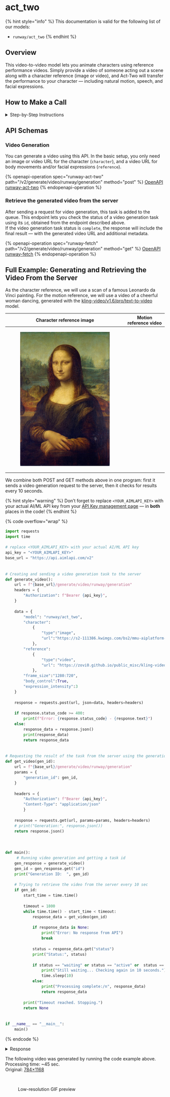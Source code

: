 # act\_two

{% hint style="info" %}
This documentation is valid for the following list of our models:

* `runway/act_two`
{% endhint %}

## Overview

This video-to-video model lets you animate characters using reference performance videos. Simply provide a video of someone acting out a scene along with a character reference (image or video), and Act-Two will transfer the performance to your character — including natural motion, speech, and facial expressions.

## How to Make a Call

<details>

<summary>Step-by-Step Instructions</summary>

### :digit\_one:  Setup You Can’t Skip

:black\_small\_square:  [**Create an Account**](https://aimlapi.com/app/sign-up): Visit the AI/ML API website and create an account (if you don’t have one yet).\
:black\_small\_square:  [**Generate an API Key**](https://aimlapi.com/app/keys): After logging in, navigate to your account dashboard and generate your API key. Ensure that key is enabled on UI.

### &#x20;:digit\_two:  Copy the code example

At the bottom of this page, you'll find [a code example](act_two.md#full-example-generating-and-retrieving-the-video-from-the-server) that shows how to structure the request. Choose the code snippet in your preferred programming language and copy it into your development environment.

{% hint style="success" %}
Generating a video using this model involves sequentially calling two endpoints:&#x20;

* The first one is for creating and sending a video generation task to the server (returns a generation ID).
* The second one is for requesting the generated video from the server using the generation ID received from the first endpoint.&#x20;

The code example combines both endpoint calls.
{% endhint %}

### :digit\_three:  Modify the code example

:black\_small\_square:  Replace `<YOUR_AIMLAPI_KEY>` with your actual AI/ML API key from your account.\
:black\_small\_square:  Insert your instructions into the `prompt` field—this is what the model will do with the image.

### :digit\_four:  <sup><sub><mark style="background-color:yellow;">(Optional)<mark style="background-color:yellow;"><sub></sup> Adjust other optional parameters if needed

Only `image_url` is a required parameter for this model (and we’ve already filled it in for you in the example), but you can include optional parameters if needed to adjust the model’s behavior. Below, you can find the corresponding [API schema](act_two.md#api-schemas) ("Video Generation"), which lists all available parameters along with notes on how to use them.

### :digit\_five:  Run your modified code

Run your modified code in your development environment. Response time depends on various factors, but for simple prompts it rarely exceeds a minute.

{% hint style="success" %}
If you need a more detailed walkthrough for setting up your development environment and making a request step by step — feel free to use our [Quickstart guide](../../../quickstart/setting-up.md).
{% endhint %}

</details>

## API Schemas

### Video Generation

You can generate a video using this API. In the basic setup, you only need an image or video URL for the character (`character`), and a video URL for body movements and/or facial expressions (`reference`).

{% openapi-operation spec="runway-act-two" path="/v2/generate/video/runway/generation" method="post" %}
[OpenAPI runway-act-two](https://raw.githubusercontent.com/aimlapi/api-docs/refs/heads/main/docs/api-references/video-models/runway/act_two.json)
{% endopenapi-operation %}

### Retrieve the generated video from the server

After sending a request for video generation, this task is added to the queue. This endpoint lets you check the status of a video generation task using its `id`, obtained from the endpoint described above.\
If the video generation task status is `complete`, the response will include the final result — with the generated video URL and additional metadata.

{% openapi-operation spec="runway-fetch" path="/v2/generate/video/runway/generation" method="get" %}
[OpenAPI runway-fetch](https://raw.githubusercontent.com/aimlapi/api-docs/refs/heads/main/docs/api-references/video-models/runway/gen4_turbo-pair.json)
{% endopenapi-operation %}

## Full Example: Generating and Retrieving the Video From the Server

As the character reference, we will use a scan of a famous Leonardo da Vinci painting. For the motion reference, we will use a video of a cheerful woman dancing, generated with the [kling-video/v1.6/pro/text-to-video](../kling-ai/v1.6-pro-text-to-video.md) model.

| Character reference image                                                                                       | Motion reference video                                                                                                                          |
| --------------------------------------------------------------------------------------------------------------- | ----------------------------------------------------------------------------------------------------------------------------------------------- |
| <div><figure><img src="../../../.gitbook/assets/mona-lisa.jpeg" alt=""><figcaption></figcaption></figure></div> | <p></p><div align="left"><figure><img src="../../../.gitbook/assets/runway-act-two-preview.gif" alt=""><figcaption></figcaption></figure></div> |

We combine both POST and GET methods above in one program: first it sends a video generation request to the server, then it checks for results every 10 seconds.&#x20;

{% hint style="warning" %}
Don’t forget to replace `<YOUR_AIMLAPI_KEY>` with your actual AI/ML API key from your [API Key management page](https://aimlapi.com/app/keys/) — in **both** places in the code!
{% endhint %}

{% code overflow="wrap" %}
```python
import requests
import time

# replace <YOUR_AIMLAPI_KEY> with your actual AI/ML API key
api_key = "<YOUR_AIMLAPI_KEY>"
base_url = "https://api.aimlapi.com/v2"


# Creating and sending a video generation task to the server
def generate_video():
    url = f"{base_url}/generate/video/runway/generation"
    headers = {
        "Authorization": f"Bearer {api_key}", 
    }

    data = {
        "model": "runway/act_two",
        "character":
            {
                "type":"image",
                "url":"https://s2-111386.kwimgs.com/bs2/mmu-aiplatform-temp/kling/20240620/1.jpeg"
            },
        "reference":
            {
                "type":"video",
                "url": "https://zovi0.github.io/public_misc/kling-video-v1.6-pro-text-to-video-dancing-woman-output.mp4"
            },
        "frame_size":"1280:720",
        "body_control":True,
        "expression_intensity":3
    }

    response = requests.post(url, json=data, headers=headers)
    
    if response.status_code >= 400:
        print(f"Error: {response.status_code} - {response.text}")
    else:
        response_data = response.json()
        print(response_data)
        return response_data
    

# Requesting the result of the task from the server using the generation_id
def get_video(gen_id):
    url = f"{base_url}/generate/video/runway/generation"
    params = {
        "generation_id": gen_id,
    }
    
    headers = {
        "Authorization": f"Bearer {api_key}", 
        "Content-Type": "application/json"
        }

    response = requests.get(url, params=params, headers=headers)
    # print("Generation:", response.json())
    return response.json()



def main():
     # Running video generation and getting a task id
    gen_response = generate_video()
    gen_id = gen_response.get("id")
    print("Generation ID:  ", gen_id)

    # Trying to retrieve the video from the server every 10 sec
    if gen_id:
        start_time = time.time()

        timeout = 1800
        while time.time() - start_time < timeout:
            response_data = get_video(gen_id)

            if response_data is None:
                print("Error: No response from API")
                break
        
            status = response_data.get("status")
            print("Status:", status)

            if status == "waiting" or status == "active" or  status == "queued" or status == "generating":
                print("Still waiting... Checking again in 10 seconds.")
                time.sleep(10)
            else:
                print("Processing complete:/n", response_data)
                return response_data
   
        print("Timeout reached. Stopping.")
        return None     


if __name__ == "__main__":
    main()
```
{% endcode %}

<details>

<summary>Response</summary>

{% code overflow="wrap" %}
```json5
{'id': 'dbf7a50e-87b2-4ba5-921f-f02fdb8f7cc6', 'status': 'queued'}
Generation ID:   dbf7a50e-87b2-4ba5-921f-f02fdb8f7cc6
Status: generating
Still waiting... Checking again in 10 seconds.
Status: generating
Still waiting... Checking again in 10 seconds.
Status: generating
Still waiting... Checking again in 10 seconds.
Status: generating
Still waiting... Checking again in 10 seconds.
Status: completed
Processing complete:/n {'id': 'dbf7a50e-87b2-4ba5-921f-f02fdb8f7cc6', 'status': 'completed', 'video': ['https://cdn.aimlapi.com/wolf/d462f7e3-bdc6-43ac-8c2a-ac2d61dea014.mp4?_jwt=eyJhbGciOiJIUzI1NiIsInR5cCI6IkpXVCJ9.eyJrZXlIYXNoIjoiNzZmNzY0NDRiZTViYWI2YyIsImJ1Y2tldCI6InJ1bndheS10YXNrLWFydGlmYWN0cyIsInN0YWdlIjoicHJvZCIsImV4cCI6MTc1NDc4NDAwMH0._q7rh2fmm7a16k7UHAnDh3aUOIy-fT8NJO3hP-KT4_s']}
```
{% endcode %}

</details>

The following video was generated by running the code example above. \
Processing time: \~45 sec. \
Original: [784×1168](https://drive.google.com/file/d/1QzqNY6tZdyDh1P5mn3_7QsAPOeoUqtYA/view?usp=sharing)&#x20;

<div align="left"><figure><img src="../../../.gitbook/assets/runway-act-two-preview (1).gif" alt=""><figcaption><p>Low-resolution GIF preview</p></figcaption></figure></div>
